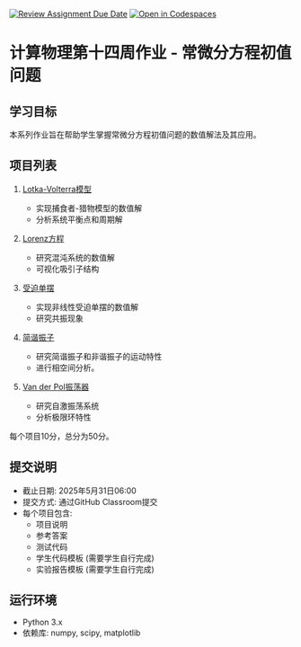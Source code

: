 [![Review Assignment Due Date](https://classroom.github.com/assets/deadline-readme-button-22041afd0340ce965d47ae6ef1cefeee28c7c493a6346c4f15d667ab976d596c.svg)](https://classroom.github.com/a/wcGcEy2z)
[![Open in Codespaces](https://classroom.github.com/assets/launch-codespace-2972f46106e565e64193e422d61a12cf1da4916b45550586e14ef0a7c637dd04.svg)](https://classroom.github.com/open-in-codespaces?assignment_repo_id=19652834)
# 计算物理第十四周作业 - 常微分方程初值问题

## 学习目标
本系列作业旨在帮助学生掌握常微分方程初值问题的数值解法及其应用。

## 项目列表

1. [Lotka-Volterra模型](./project_1_lotka_volterra/项目说明.md)
   - 实现捕食者-猎物模型的数值解
   - 分析系统平衡点和周期解

2. [Lorenz方程](./project_2_lorenz_equations/项目说明.md)
   - 研究混沌系统的数值解
   - 可视化吸引子结构

3. [受迫单摆](./project_3_forced_pendulum/项目说明.md)
   - 实现非线性受迫单摆的数值解
   - 研究共振现象

4. [简谐振子](./project_4_harmonic_oscillator/项目说明.md)
   - 研究简谐振子和非谐振子的运动特性
   - 进行相空间分析。

5. [Van der Pol振荡器](./project_5_van_der_pol/项目说明.md)
   - 研究自激振荡系统
   - 分析极限环特性

每个项目10分，总分为50分。

## 提交说明
- 截止日期: 2025年5月31日06:00
- 提交方式: 通过GitHub Classroom提交
- 每个项目包含:
  - 项目说明
  - 参考答案
  - 测试代码
  - 学生代码模板 (需要学生自行完成)
  - 实验报告模板 (需要学生自行完成)


## 运行环境
- Python 3.x
- 依赖库: numpy, scipy, matplotlib
